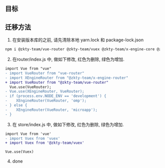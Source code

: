 ## 目标



## 迁移方法

1. 在安装版本库的之前, 请先清除本地 yarn.lock 和 package-lock.json


```bash
npm i @zkty-team/vue-router @zkty-team/vuex @zkty-team/x-engine-core @zkty-team/x-engine-lifecycle @zkty-team/x-engine-ui
```

2. 在router/index.js 中, 做如下修改, 红色为删除, 绿色为增加.

```diff
import Vue from "vue"
- import VueRouter from "vue-router"
- import XEngineRouter from "@zkty-team/x-engine-router"
+ import VueRouter from "@zkty-team/vue-router"
  Vue.use(VueRouter);
- Vue.use(XEngineRouter, VueRouter);
- if (process.env.NODE_ENV == 'development') {
-    XEngineRouter(VueRouter, 'omp');
- } else {
-    XEngineRouter(VueRouter, 'microapp');
- }

```

3. 在 store/index.js 中, 做如下修改, 红色为删除, 绿色为增加.

```diff
import Vue from 'vue'
- import Vuex from 'vuex'
+ import Vuex from '@zkty-team/vuex'

Vue.use(Vuex)
```

4. done